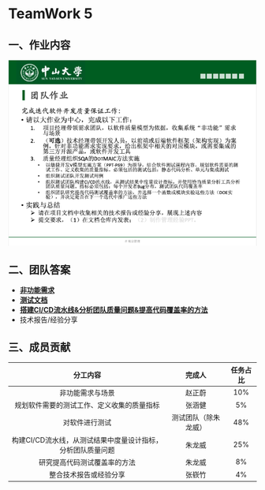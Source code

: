 # TeamWork 5



## 一、作业内容

![HW5](../images/HW5.png)



## 二、团队答案

- **[非功能需求](非功能需求.md)**
- **[测试文档](https://github.com/BCCUnion/BCCSchool/blob/master/test/test1.md)**
- **[搭建CI/CD流水线&分析团队质量问题&提高代码覆盖率的方法](https://github.com/BCCUnion/BCCSchool/tree/master/cicd%20test)**
- 技术报告/经验分享



## 三、成员贡献

|                          分工内容                           |        完成人        | 任务占比 |
| :---------------------------------------------------------: | :------------------: | :------: |
|                      非功能需求与场景                       |        赵正蔚        |   10%    |
|         规划软件需要的测试工作、定义收集的质量指标          |        张涵健        |    5%    |
|                       对软件进行测试                        | 测试团队（除朱龙威） |   48%    |
| 构建CI/CD流水线，从测试结果中度量设计指标，分析团队质量问题 |        朱龙威        |   25%    |
|                研究提高代码测试覆盖率的方法                 |        朱龙威        |    8%    |
|                   整合技术报告或经验分享                    |        张嵚竹        |    4%    |